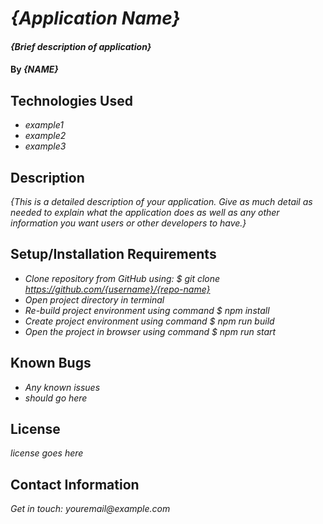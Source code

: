 <!-- an extremely basic, bare-bones template for a wide range of projects -->

# _{Application Name}_

#### _{Brief description of application}_

#### By _**{NAME}**_

## Technologies Used

* _example1_
* _example2_
* _example3_

## Description

_{This is a detailed description of your application. Give as much detail as needed to explain what the application does as well as any other information you want users or other developers to have.}_

## Setup/Installation Requirements

* _Clone repository from GitHub using: $ git clone https://github.com/{username}/{repo-name}_
* _Open project directory in terminal_
* _Re-build project environment using command $ npm install_
* _Create project environment using command $ npm run build_
* _Open the project in browser using command $ npm run start_

## Known Bugs

* _Any known issues_
* _should go here_

## License

_license goes here_

## Contact Information

_Get in touch: youremail@example.com_